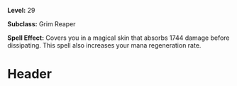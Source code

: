 <!-- TITLE: Spell: Corpseskin -->
<!-- SUBTITLE:  -->

**Level:** 29

**Subclass:** Grim Reaper

**Spell Effect:** Covers you in a magical skin that absorbs 1744 damage before dissipating.  This spell also increases your mana regeneration rate.

# Header